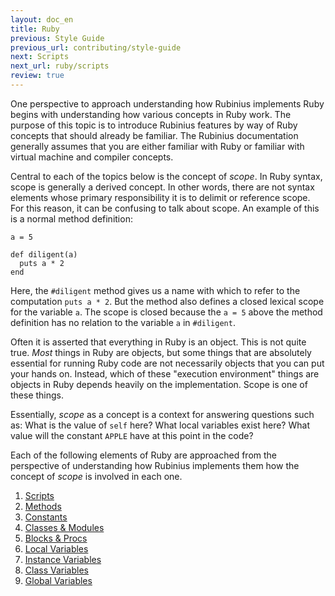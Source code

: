 ```yaml
---
layout: doc_en
title: Ruby
previous: Style Guide
previous_url: contributing/style-guide
next: Scripts
next_url: ruby/scripts
review: true
---
```


One perspective to approach understanding how Rubinius implements Ruby begins
with understanding how various concepts in Ruby work. The purpose of this
topic is to introduce Rubinius features by way of Ruby concepts that should
already be familiar. The Rubinius documentation generally assumes that you are
either familiar with Ruby or familiar with virtual machine and compiler
concepts.

Central to each of the topics below is the concept of _scope_. In Ruby syntax,
scope is generally a derived concept. In other words, there are not syntax
elements whose primary responsibility it is to delimit or reference scope. For
this reason, it can be confusing to talk about scope. An example of this is a
normal method definition:

    a = 5

    def diligent(a)
      puts a * 2
    end

Here, the `#diligent` method gives us a name with which to refer to the
computation `puts a * 2`. But the method also defines a closed lexical scope
for the variable `a`. The scope is closed because the `a = 5` above the method
definition has no relation to the variable `a` in `#diligent`.

Often it is asserted that everything in Ruby is an object. This is not quite
true. _Most_ things in Ruby are objects, but some things that are absolutely
essential for running Ruby code are not necessarily objects that you can put
your hands on. Instead, which of these "execution environment" things are
objects in Ruby depends heavily on the implementation. Scope is one of these
things.

Essentially, _scope_ as a concept is a context for answering questions such
as: What is the value of `self` here? What local variables exist here? What
value will the constant `APPLE` have at this point in the code?

Each of the following elements of Ruby are approached from the perspective of
understanding how Rubinius implements them how the concept of _scope_ is
involved in each one.

1. [Scripts](/doc/en/ruby/scripts/)
1. [Methods](/doc/en/ruby/methods/)
1. [Constants](/doc/en/ruby/constants/)
1. [Classes & Modules](/doc/en/ruby/classes-and-modules/)
1. [Blocks & Procs](/doc/en/ruby/blocks-and-procs/)
1. [Local Variables](/doc/en/ruby/local-variables/)
1. [Instance Variables](/doc/en/ruby/instance-variables/)
1. [Class Variables](/doc/en/ruby/class-variables/)
1. [Global Variables](/doc/en/ruby/global-variables/)

